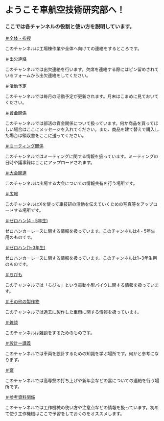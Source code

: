 <h1>ようこそ車航空技術研究部へ！</h1>
<h3>ここでは各チャンネルの役割と使い方を説明しています。</h3>

<a href="https://discord.com/channels/1209843805243703366/1209843805243703369">＃全体・挨拶</a>
<p>このチャンネルは工場棟作業や全体へ向けての連絡をするところです。</p>

<a href="https://discord.com/channels/1209843805243703366/1209844944039317594">＃出欠連絡</a>
<p>このチャンネルでは出欠連絡を行います。欠席を連絡する際にはピン留めされているフォームから出欠連絡をしてください。</p>

<a href="https://discord.com/channels/1209843805243703366/1209844999307403294">＃活動予定</a>
<p>このチャンネルでは毎月の活動予定が更新されます。月末はこまめに見ておいてください。</p>

<a href="https://discord.com/channels/1209843805243703366/1209845067544797205">＃資金関係</a>
<p>このチャンネルでは部活の資金関係について扱っています。何か商品を買ってほしい場合はここにメッセージを入れてください。また、商品を建て替えで購入した場合は領収書をここに送ってください。</p>

<a href="https://discord.com/channels/1209843805243703366/1209845151607033856">＃ミーティング関係</a>
<p>このチャンネルではミーティングに関する情報を扱っています。ミーティングの日時や議事録はここにアップロードされます。</p>

<a href="https://discord.com/channels/1209843805243703366/1209845220791816262">＃大会関連</a>
<p>このチャンネルは出場する大会についての情報共有を行う場所です。</p>

<a href="https://discord.com/channels/1209843805243703366/1209845283475820594">＃広報</a>
<p>このチャンネルはXを使って車技研の活動を伝えていくための写真等をアップロードする場所です。</p>

<a href="https://discord.com/channels/1209843805243703366/1209845545854705686">＃ゼロハン(4・5年生)</a>
<p>ゼロハンカーレースに関する情報を扱っています。このチャンネルは4・5年生用のものです。</p>

<a href="https://discord.com/channels/1209843805243703366/1209845738985758780">＃ゼロハン(1~3年生)</a>
<p>ゼロハンカーレースに関する情報を扱っています。このチャンネルは1~3年生用のものです。</p>

<a href="https://discord.com/channels/1209843805243703366/1209846040216346644">＃ちびも</a>
<p>このチャンネルでは「ちびも」という電動小型バイクに関する情報を扱っています。</p>

<a href="https://discord.com/channels/1209843805243703366/1209846102220869642">＃その他の製作物</a>
<p>このチャンネルでは過去に製作した車両に関する情報を扱っています。</p>

<a href="https://discord.com/channels/1209843805243703366/1209843805243703375">＃雑談</a>
<p>このチャンネルは雑談をするためのものです。</p>

<a href="https://discord.com/channels/1209843805243703366/1209846490911088700">＃設計ー講義</a>
<p>このチャンネルでは車両を設計するための知識を学ぶ場所です。何かと参考になります。</p>

<a href="https://discord.com/channels/1209843805243703366/1209846565028495391">＃宴</a>
<p>このチャンネルでは高専祭の打ち上げや新年会などの宴についての連絡を行う場所です。</p>

<a href="https://discord.com/channels/1209843805243703366/1209846369842630666">＃参考資料関係</a>
<p>このチャンネルでは工作機械の使い方や注意点などの情報を扱っています。初めて使う工作機械はここで予習をしておくのをオススメします。</p>
